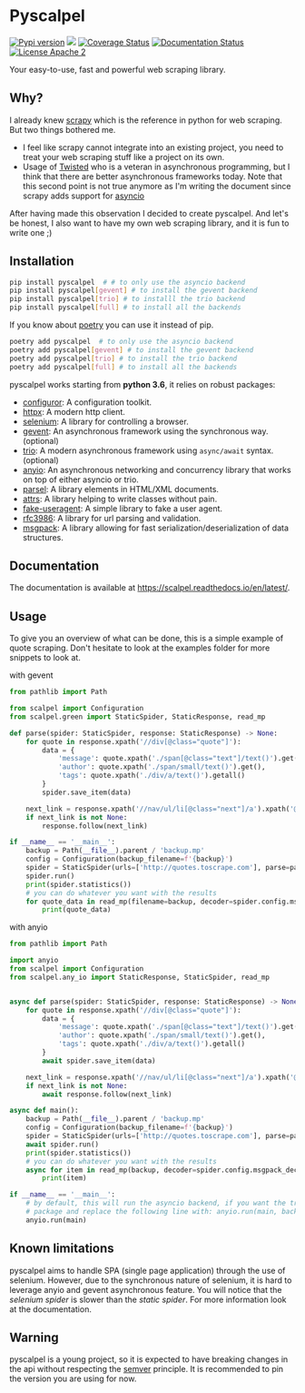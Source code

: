 # Pyscalpel

[![Pypi version](https://img.shields.io/pypi/v/pyscalpel.svg)](https://pypi.org/project/pyscalpel/)
![](https://github.com/lewoudar/scalpel/workflows/CI/badge.svg)
[![Coverage Status](https://codecov.io/gh/lewoudar/scalpel/branch/master/graphs/badge.svg?branch=master)](https://codecov.io/gh/lewoudar/scalpel)
[![Documentation Status](https://readthedocs.org/projects/scalpel/badge/?version=latest)](https://scalpel.readthedocs.io/en/latest/?badge=latest)
[![License Apache 2](https://img.shields.io/hexpm/l/plug.svg)](http://www.apache.org/licenses/LICENSE-2.0)

Your easy-to-use, fast and powerful web scraping library.

## Why?

I already knew [scrapy](https://docs.scrapy.org/en/latest/) which is the reference in python for web scraping. But
two things bothered me.
- I feel like scrapy cannot integrate into an existing project, you need to treat your web scraping stuff like a project
on its own.
- Usage of [Twisted](https://twistedmatrix.com/trac/) who is a veteran in asynchronous programming, but I think
 that there are better asynchronous frameworks today. Note that this second point is not true anymore as I'm writing
 the document since scrapy adds support for [asyncio](https://docs.scrapy.org/en/latest/topics/asyncio.html)
 
 After having made this observation I decided to create pyscalpel. And let's be honest, I also want to have my own web
 scraping library, and it is fun to write one ;)
 

## Installation
 
```bash
pip install pyscalpel  # # to only use the asyncio backend
pip install pyscalpel[gevent] # to install the gevent backend
pip install pyscalpel[trio] # to installl the trio backend
pip install pyscalpel[full] # to install all the backends
```

If you know about [poetry](https://python-poetry.org/) you can use it instead of pip.

```bash
poetry add pyscalpel  # to only use the asyncio backend
poetry add pyscalpel[gevent] # to install the gevent backend
poetry add pyscalpel[trio] # to install the trio backend
poetry add pyscalpel[full] # to install all the backends
```

pyscalpel works starting from **python 3.6**, it relies on robust packages:
- [configuror](https://configuror.readthedocs.io/en/latest/): A configuration toolkit. 
- [httpx](https://www.python-httpx.org/): A modern http client.
- [selenium](https://pypi.org/project/selenium/): A library for controlling a browser.
- [gevent](http://www.gevent.org/): An asynchronous framework using the synchronous way. (optional)
- [trio](https://trio.readthedocs.io/en/stable/): A modern asynchronous framework using `async/await` syntax. (optional)
- [anyio](https://anyio.readthedocs.io/): An asynchronous networking and concurrency library that works on top of
either asyncio or trio.
- [parsel](https://parsel.readthedocs.io/): A library elements in HTML/XML documents.
- [attrs](https://www.attrs.org/en/stable/): A library helping to write classes without pain.
- [fake-useragent](https://pypi.org/project/fake-useragent/): A simple library to fake a user agent.
- [rfc3986](https://rfc3986.readthedocs.io/en/latest/): A library for url parsing and validation.
- [msgpack](https://pypi.org/project/msgpack/): A library allowing for fast serialization/deserialization of data
structures.

## Documentation

The documentation is available at https://scalpel.readthedocs.io/en/latest/.


## Usage

To give you an overview of what can be done, this is a simple example of quote scraping. Don't hesitate to look at the
examples folder for more snippets to look at.

with gevent

```python
from pathlib import Path

from scalpel import Configuration
from scalpel.green import StaticSpider, StaticResponse, read_mp

def parse(spider: StaticSpider, response: StaticResponse) -> None:
    for quote in response.xpath('//div[@class="quote"]'):
        data = {
            'message': quote.xpath('./span[@class="text"]/text()').get(),
            'author': quote.xpath('./span/small/text()').get(),
            'tags': quote.xpath('./div/a/text()').getall()
        }
        spider.save_item(data)

    next_link = response.xpath('//nav/ul/li[@class="next"]/a').xpath('@href').get()
    if next_link is not None:
        response.follow(next_link)

if __name__ == '__main__':
    backup = Path(__file__).parent / 'backup.mp'
    config = Configuration(backup_filename=f'{backup}')
    spider = StaticSpider(urls=['http://quotes.toscrape.com'], parse=parse, config=config)
    spider.run()
    print(spider.statistics())
    # you can do whatever you want with the results
    for quote_data in read_mp(filename=backup, decoder=spider.config.msgpack_decoder):
        print(quote_data)
```

with anyio

```python
from pathlib import Path

import anyio
from scalpel import Configuration
from scalpel.any_io import StaticResponse, StaticSpider, read_mp


async def parse(spider: StaticSpider, response: StaticResponse) -> None:
    for quote in response.xpath('//div[@class="quote"]'):
        data = {
            'message': quote.xpath('./span[@class="text"]/text()').get(),
            'author': quote.xpath('./span/small/text()').get(),
            'tags': quote.xpath('./div/a/text()').getall()
        }
        await spider.save_item(data)

    next_link = response.xpath('//nav/ul/li[@class="next"]/a').xpath('@href').get()
    if next_link is not None:
        await response.follow(next_link)

async def main():
    backup = Path(__file__).parent / 'backup.mp'
    config = Configuration(backup_filename=f'{backup}')
    spider = StaticSpider(urls=['http://quotes.toscrape.com'], parse=parse, config=config)
    await spider.run()
    print(spider.statistics())
    # you can do whatever you want with the results
    async for item in read_mp(backup, decoder=spider.config.msgpack_decoder):
        print(item)

if __name__ == '__main__':
    # by default, this will run the asyncio backend, if you want the trio backend, you must first install the trio 
    # package and replace the following line with: anyio.run(main, backend='trio').
    anyio.run(main)
```

## Known limitations

pyscalpel aims to handle SPA (single page application) through the use of selenium. However, due to the synchronous nature
of selenium, it is hard to leverage anyio and gevent asynchronous feature. You will notice that the *selenium spider* is
slower than the *static spider*. For more information look at the documentation.

## Warning

pyscalpel is a young project, so it is expected to have breaking changes in the api without respecting the 
[semver](https://semver.org/) principle. It is recommended to pin the version you are using for now.